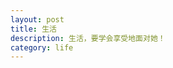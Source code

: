 ```yaml
---
layout: post
title: 生活
description: 生活，要学会享受地面对她！
category: life
---
```



[Jethro]:    http://blog.nigie1989.tk  "Jethro"
